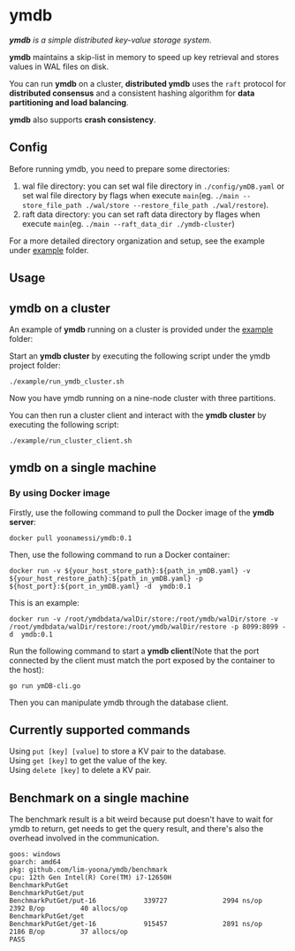 # ymdb
_**ymdb** is a simple distributed key-value storage system._ 

**ymdb** maintains a skip-list in memory to speed up key retrieval and stores values in WAL files on disk. 

You can run **ymdb** on a cluster, **distributed ymdb** uses the `raft` protocol for **distributed consensus** and a consistent hashing algorithm for **data partitioning and load balancing**. 

**ymdb** also supports **crash consistency**.

## Config
Before running ymdb, you need to prepare some directories:

1. wal file directory: you can set wal file directory in `./config/ymDB.yaml` or set wal file directory by flags when execute `main`(eg. `./main --store_file_path ./wal/store --restore_file_path ./wal/restore`).  
2. raft data directory: you can set raft data directory by flages when execute `main`(eg. `./main --raft_data_dir ./ymdb-cluster`)
   
For a more detailed directory organization and setup, see the example under [example](https://github.com/lim-yoona/ymdb/tree/main/example) folder.

## Usage

## ymdb on a cluster
An example of **ymdb** running on a cluster is provided under the [example](https://github.com/lim-yoona/ymdb/tree/main/example) folder:

Start an **ymdb cluster** by executing the following script under the ymdb project folder:  
```shell
./example/run_ymdb_cluster.sh
```
Now you have ymdb running on a nine-node cluster with three partitions.

You can then run a cluster client and interact with the **ymdb cluster** by executing the following script:  
```shell
./example/run_cluster_client.sh
```

## ymdb on a single machine
### By using Docker image
Firstly, use the following command to pull the Docker image of the **ymdb server**:  
```shell
docker pull yoonamessi/ymdb:0.1
```
Then, use the following command to run a Docker container:  
```shell
docker run -v ${your_host_store_path}:${path_in_ymDB.yaml} -v ${your_host_restore_path}:${path_in_ymDB.yaml} -p ${host_port}:${port_in_ymDB.yaml} -d  ymdb:0.1
```
This is an example:  
```shell
docker run -v /root/ymdbdata/walDir/store:/root/ymdb/walDir/store -v /root/ymdbdata/walDir/restore:/root/ymdb/walDir/restore -p 8099:8099 -d  ymdb:0.1
```
Run the following command to start a **ymdb client**(Note that the port connected by the client must match the port exposed by the container to the host):  
```shell
go run ymDB-cli.go
```
Then you can manipulate ymdb through the database client.


## Currently supported commands
Using `put [key] [value]` to store a KV pair to the database.  
Using `get [key]` to get the value of the key.  
Using `delete [key]` to delete a KV pair.



## Benchmark on a single machine
The benchmark result is a bit weird because put doesn't have to wait for ymdb to return, get needs to get the query result, and there's also the overhead involved in the communication.  
```shell
goos: windows
goarch: amd64
pkg: github.com/lim-yoona/ymdb/benchmark
cpu: 12th Gen Intel(R) Core(TM) i7-12650H
BenchmarkPutGet
BenchmarkPutGet/put
BenchmarkPutGet/put-16            339727              2994 ns/op            2392 B/op         40 allocs/op
BenchmarkPutGet/get
BenchmarkPutGet/get-16            915457              2891 ns/op            2186 B/op         37 allocs/op
PASS
```
